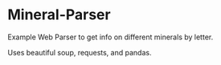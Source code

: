 # Mineral-Parser
Example Web Parser to get info on different minerals by letter.

Uses beautiful soup, requests, and pandas.
